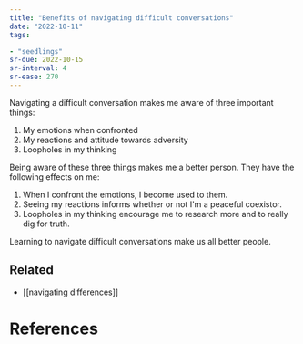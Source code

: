 ```yaml
---
title: "Benefits of navigating difficult conversations"
date: "2022-10-11"
tags:

- "seedlings"
sr-due: 2022-10-15
sr-interval: 4
sr-ease: 270
---
```


Navigating a difficult conversation makes me aware of three important things:

1. My emotions when confronted
2. My reactions and attitude towards adversity
3. Loopholes in my thinking

Being aware of these three things makes me a better person. They have the following effects on me:

1. When I confront the emotions, I become used to them.
2. Seeing my reactions informs whether or not I'm a peaceful coexistor.
3. Loopholes in my thinking encourage me to research more and to really dig for truth.

Learning to navigate difficult conversations make us all better people.

## Related

- [[navigating differences]]

# References